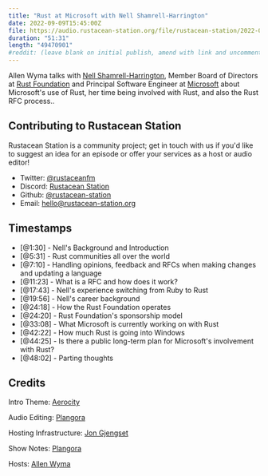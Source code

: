 ```yaml
---
title: "Rust at Microsoft with Nell Shamrell-Harrington"
date: 2022-09-09T15:45:00Z
file: https://audio.rustacean-station.org/file/rustacean-station/2022-09-09-nell-shamrell-harrington.mp3
duration: "51:31"
length: "49470901"
#reddit: (leave blank on initial publish, amend with link and uncomment this line after Reddit thread has been posted)
---
```

Allen Wyma talks with [Nell Shamrell-Harrington](https://twitter.com/nellshamrell), Member Board of Directors at [Rust Foundation](https://foundation.rust-lang.org/) and Principal Software Engineer at [Microsoft](https://microsoft.com/) about Microsoft's use of Rust, her time being involved with Rust, and also the Rust RFC process..

## Contributing to Rustacean Station

Rustacean Station is a community project; get in touch with us if you'd like to suggest an idea for an episode or offer your services as a host or audio editor!

- Twitter: [@rustaceanfm](https://twitter.com/rustaceanfm)
- Discord: [Rustacean Station](https://discord.gg/cHc3Gyc)
- Github: [@rustacean-station](https://github.com/rustacean-station/)
- Email: [hello@rustacean-station.org](mailto:hello@rustacean-station.org)

## Timestamps 
- [@1:30] - Nell's Background and Introduction
- [@5:31] - Rust communities all over the world
- [@7:10] - Handling opinions, feedback and RFCs when making changes and updating a language 
- [@11:23] - What is a RFC and how does it work?
- [@17:43] - Nell's experience switching from Ruby to Rust
- [@19:56] - Nell's career background
- [@24:18] - How the Rust Foundation operates
- [@24:20] - Rust Foundation's sponsorship model
- [@33:08] - What Microsoft is currently working on with Rust
- [@42:22] - How much Rust is going into Windows
- [@44:25] - Is there a public long-term plan for Microsoft's involvement with Rust?  
- [@48:02] - Parting thoughts

## Credits
Intro Theme: [Aerocity](https://twitter.com/AerocityMusic)

Audio Editing: [Plangora](https://twitter.com/plangora)

Hosting Infrastructure: [Jon Gjengset](https://twitter.com/jonhoo/)

Show Notes: [Plangora](https://twitter.com/plangora)

Hosts: [Allen Wyma](https://twitter.com/allenwyma)
